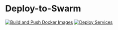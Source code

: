 # Deploy-to-Swarm

[![Build and Push Docker Images](https://github.com/Cdaprod/cda-deploy-to-swarm/actions/workflows/build-latest.yml/badge.svg)](https://github.com/Cdaprod/cda-deploy-to-swarm/actions/workflows/build-latest.yml)
[![Deploy Services](https://github.com/Cdaprod/cda-deploy-to-swarm/actions/workflows/deploy-latest.yml/badge.svg)](https://github.com/Cdaprod/cda-deploy-to-swarm/actions/workflows/deploy-latest.yml)
